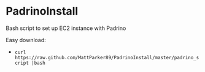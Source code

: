 PadrinoInstall
==============

Bash script to set up EC2 instance with Padrino

Easy download:
* `curl https://raw.github.com/MattParker89/PadrinoInstall/master/padrino_script |bash`
